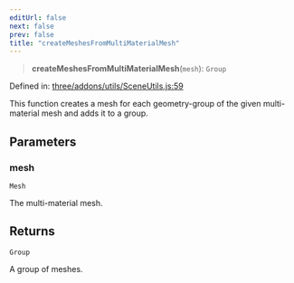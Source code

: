 ```yaml
---
editUrl: false
next: false
prev: false
title: "createMeshesFromMultiMaterialMesh"
---
```


> **createMeshesFromMultiMaterialMesh**(`mesh`): `Group`

Defined in: [three/addons/utils/SceneUtils.js:59](https://github.com/DefinitelyMaybe/three-i18n/blob/fa57b79433d1c349ffb23a78727299c8d4190136/three/addons/utils/SceneUtils.js#L59)

This function creates a mesh for each geometry-group of the given multi-material mesh and
adds it to a group.

## Parameters

### mesh

`Mesh`

The multi-material mesh.

## Returns

`Group`

A group of meshes.

